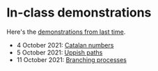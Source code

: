 # In-class demonstrations

Here's the [demonstrations from last time](../2019/demos/index.html).

- 4 October 2021: [Catalan numbers](Catalan_numbers.ipynb)
- 5 October 2021: [Uppish paths](Uppish_paths.ipynb)
- 11 October 2021: [Branching processes](Branching_processes.ipynb)
